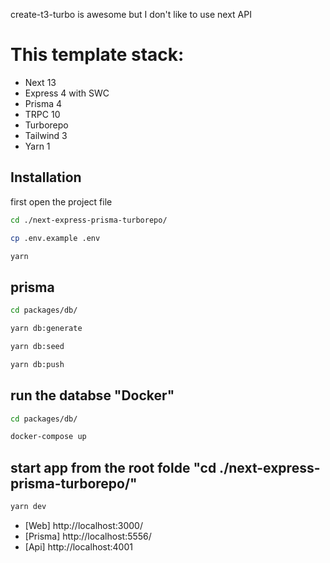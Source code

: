 create-t3-turbo is awesome but I don't like to use next API

# This template stack:

- Next 13
- Express 4 with SWC
- Prisma 4
- TRPC 10
- Turborepo
- Tailwind 3
- Yarn 1

## Installation

first open the project file

```bash
cd ./next-express-prisma-turborepo/
```

```bash
cp .env.example .env
```

```bash
yarn
```

## prisma

```bash
cd packages/db/
```

```bash
yarn db:generate
```

```bash
yarn db:seed
```

```bash
yarn db:push
```

## run the databse "Docker"

```bash
cd packages/db/
```

```bash
docker-compose up
```

## start app from the root folde "cd ./next-express-prisma-turborepo/"

```bash
yarn dev
```

- [Web] http://localhost:3000/
- [Prisma] http://localhost:5556/
- [Api] http://localhost:4001
